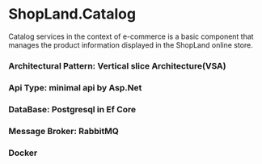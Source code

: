 # ShopLand.Catalog
Catalog services in the context of e-commerce is a basic component that manages the product information displayed in the ShopLand online store.

### Architectural Pattern: Vertical slice Architecture(VSA)

### Api Type: minimal api by Asp.Net

### DataBase: Postgresql in Ef Core

### Message Broker: RabbitMQ

### Docker

